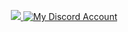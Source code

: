 <p align="center">
  <a href="https://github.com/rhaym-tech">
    <img src="https://readme-typing-svg.herokuapp.com?size=30&duration=3000&color=FF0000&center=true&lines=PHV;Developer;JB+Tweaks+Developer;UI/UX+Designer;Frontend+developer;iOS/MacOS+apps+dev;Games+developer">
  </a>


  <a href="https://discord.com/users/1066367509965574215" target="_blank">
    <img alt="My Discord Account" src="https://discord.c99.nl/widget/theme-3/1066367509965574215.png"  />
  </a>
</p>

